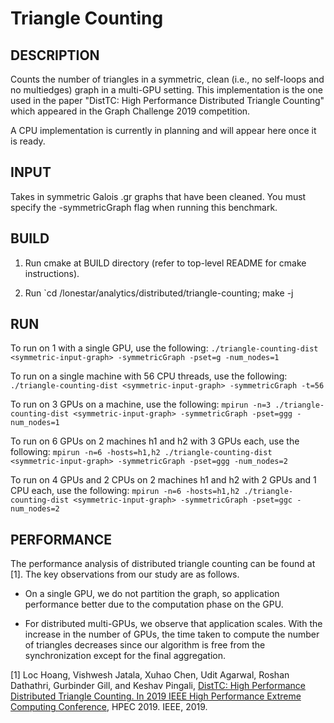 Triangle Counting
================================================================================

DESCRIPTION 
--------------------------------------------------------------------------------

Counts the number of triangles in a symmetric, clean (i.e., no self-loops and
no multiedges) graph in a multi-GPU setting. This implementation is the
one used in the paper "DistTC: High Performance Distributed Triangle Counting"
which appeared in the Graph Challenge 2019 competition.

A CPU implementation is currently in planning and will appear here once it is
ready.

INPUT
--------------------------------------------------------------------------------

Takes in symmetric Galois .gr graphs that have been cleaned.
You must specify the -symmetricGraph flag when running this benchmark.

BUILD
--------------------------------------------------------------------------------

1. Run cmake at BUILD directory (refer to top-level README for cmake instructions).

2. Run `cd <BUILD>/lonestar/analytics/distributed/triangle-counting; make -j

RUN
--------------------------------------------------------------------------------

To run on 1 with a single GPU, use the following:
`./triangle-counting-dist <symmetric-input-graph> -symmetricGraph -pset=g -num_nodes=1`

To run on a single machine with 56 CPU threads, use the following:
`./triangle-counting-dist <symmetric-input-graph> -symmetricGraph -t=56`

To run on 3 GPUs on a machine, use the following:
`mpirun -n=3 ./triangle-counting-dist <symmetric-input-graph> -symmetricGraph -pset=ggg -num_nodes=1`

To run on 6 GPUs on 2 machines h1 and h2 with 3 GPUs each, use the following:
`mpirun -n=6 -hosts=h1,h2 ./triangle-counting-dist <symmetric-input-graph> -symmetricGraph -pset=ggg -num_nodes=2`

To run on 4 GPUs and 2 CPUs on 2 machines h1 and h2 with 2 GPUs and 1 CPU each, use the following:
`mpirun -n=6 -hosts=h1,h2 ./triangle-counting-dist <symmetric-input-graph> -symmetricGraph -pset=ggc -num_nodes=2`


PERFORMANCE
--------------------------------------------------------------------------------

The performance analysis of distributed triangle counting can be found at [1]. The key observations from our study are as follows.

* On a single GPU, we do not partition the graph, so application performance better due to the computation phase on the GPU.

* For distributed multi-GPUs,  we observe that application scales. With the increase in the number of GPUs,  the time taken to compute the number of triangles decreases since our algorithm is free from the synchronization except for the final aggregation.

[1] Loc Hoang, Vishwesh Jatala, Xuhao Chen, Udit Agarwal, Roshan Dathathri, Gurbinder Gill, and Keshav Pingali, [DistTC: High Performance Distributed Triangle Counting. In 2019 IEEE High Performance Extreme Computing Conference](https://ieeexplore.ieee.org/document/8916438), HPEC 2019. IEEE, 2019.
